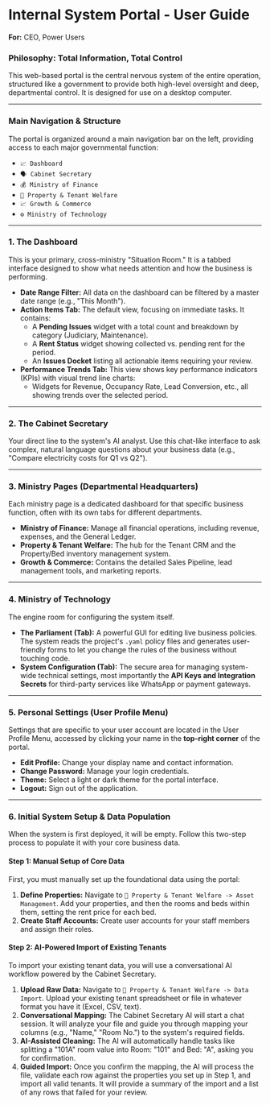 # Internal System Portal - User Guide

**For:** CEO, Power Users

### Philosophy: Total Information, Total Control

This web-based portal is the central nervous system of the entire operation, structured like a government to provide both high-level oversight and deep, departmental control. It is designed for use on a desktop computer.

---

### Main Navigation & Structure

The portal is organized around a main navigation bar on the left, providing access to each major governmental function:

*   `📈 Dashboard`
*   `🗣️ Cabinet Secretary`
*   `💰 Ministry of Finance`
*   `🏡 Property & Tenant Welfare`
*   `📈 Growth & Commerce`
*   `⚙️ Ministry of Technology`

---

### 1. The Dashboard

This is your primary, cross-ministry "Situation Room." It is a tabbed interface designed to show what needs attention and how the business is performing.

*   **Date Range Filter:** All data on the dashboard can be filtered by a master date range (e.g., "This Month").
*   **Action Items Tab:** The default view, focusing on immediate tasks. It contains:
    *   A **Pending Issues** widget with a total count and breakdown by category (Judiciary, Maintenance).
    *   A **Rent Status** widget showing collected vs. pending rent for the period.
    *   An **Issues Docket** listing all actionable items requiring your review.
*   **Performance Trends Tab:** This view shows key performance indicators (KPIs) with visual trend line charts:
    *   Widgets for Revenue, Occupancy Rate, Lead Conversion, etc., all showing trends over the selected period.

---

### 2. The Cabinet Secretary

Your direct line to the system's AI analyst. Use this chat-like interface to ask complex, natural language questions about your business data (e.g., "Compare electricity costs for Q1 vs Q2").

---

### 3. Ministry Pages (Departmental Headquarters)

Each ministry page is a dedicated dashboard for that specific business function, often with its own tabs for different departments.

*   **Ministry of Finance:** Manage all financial operations, including revenue, expenses, and the General Ledger.
*   **Property & Tenant Welfare:** The hub for the Tenant CRM and the Property/Bed inventory management system.
*   **Growth & Commerce:** Contains the detailed Sales Pipeline, lead management tools, and marketing reports.

---

### 4. Ministry of Technology

The engine room for configuring the system itself.

*   **The Parliament (Tab):** A powerful GUI for editing live business policies. The system reads the project's `.yaml` policy files and generates user-friendly forms to let you change the rules of the business without touching code.
*   **System Configuration (Tab):** The secure area for managing system-wide technical settings, most importantly the **API Keys and Integration Secrets** for third-party services like WhatsApp or payment gateways.

---

### 5. Personal Settings (User Profile Menu)

Settings that are specific to your user account are located in the User Profile Menu, accessed by clicking your name in the **top-right corner** of the portal.

*   **Edit Profile:** Change your display name and contact information.
*   **Change Password:** Manage your login credentials.
*   **Theme:** Select a light or dark theme for the portal interface.
*   **Logout:** Sign out of the application.

---

### 6. Initial System Setup & Data Population

When the system is first deployed, it will be empty. Follow this two-step process to populate it with your core business data.

#### Step 1: Manual Setup of Core Data

First, you must manually set up the foundational data using the portal:

1.  **Define Properties:** Navigate to `🏡 Property & Tenant Welfare -> Asset Management`. Add your properties, and then the rooms and beds within them, setting the rent price for each bed.
2.  **Create Staff Accounts:** Create user accounts for your staff members and assign their roles.

#### Step 2: AI-Powered Import of Existing Tenants

To import your existing tenant data, you will use a conversational AI workflow powered by the Cabinet Secretary.

1.  **Upload Raw Data:** Navigate to `🏡 Property & Tenant Welfare -> Data Import`. Upload your existing tenant spreadsheet or file in whatever format you have it (Excel, CSV, text).
2.  **Conversational Mapping:** The Cabinet Secretary AI will start a chat session. It will analyze your file and guide you through mapping your columns (e.g., "Name," "Room No.") to the system's required fields.
3.  **AI-Assisted Cleaning:** The AI will automatically handle tasks like splitting a "101A" room value into Room: "101" and Bed: "A", asking you for confirmation.
4.  **Guided Import:** Once you confirm the mapping, the AI will process the file, validate each row against the properties you set up in Step 1, and import all valid tenants. It will provide a summary of the import and a list of any rows that failed for your review.
